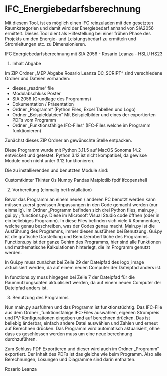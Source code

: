 # IFC_Energiebedarfsberechnung
Mit diesem Tool, ist es möglich einen IFC reinzuladen mit den gesetzten Raumkategorien und damit wird der Energiebedarf anhand von SIA2056 ermittelt. Dieses Tool dient als Hilfestellung bei einer frühen Phase des Projekts um den Energie- und Leistungsbedarf zu ermitteln und Stromleitungen etc. zu Dimensionieren.

IFC Energiebedarfsberechnung mit SIA 2056 - Rosario Leanza - HSLU HS23

1. Inhalt Abgabe 

Im ZIP Ordner „MEP Abgabe Rosario Leanza DC_SCRIPT“ sind verschiedene Ordner und Dateien vorhanden:
- dieses „readme“ file
- Modulabschluss Poster
- SIA 2056 (Grundlage des Programms)
- Dokumentation / Präsentation
- Ordner „Programm“ (Python Files, Excel Tabellen und Logo)
- Ordner „Beispieldateien“ Mit Beispielbilder und eines der exportierten PDFs vom Programm
- Ordner „Funktionsfähige IFC-Files“ (IFC-Files welche im Programm funktionieren)

Zunächst dieses ZIP Ordner an gewünschte Stelle entpacken.

Diese Programm wurde mit Python 3.11.5 auf MacOS Sonoma 14.2 entwickelt und getestet. Python 3.12 ist nicht kompatibel, da gewisse Module noch nicht unter 3.12 funktionieren.

Die zu installierenden und benutzten Module sind:

Customtkinter
Tkinter
Os
Numpy
Pandas
Matplotlib
fpdf
Ifcopenshell





2. Vorbereitung (einmalig bei Installation)

Bevor das Programm an einem neuen / anderen PC benutzt werden kann müssen zuerst gewissen Anpassungen in den Code gemacht werden (nur einmalig). Im Ordner „Programm befinden sich drei Python files,  main.py ; gui.py ; functions.py. Diese im Microsoft Visual Studio code öffnen (oder in ein beliebiges Programm). In diese Files befinden sich viele # Kommentare, welche genau beschreiben, was der Codes genau macht.
Main.py ist die Ausführung des Programms, immer diesen ausführen bei Benutzung.
Gui.py ist die grafische Darstellung und Benutzeroberfläche des Programms.
Functions.py ist der ganze Gehirn des Programms, hier sind alle Funktionen und mathematische Kalkulationen hinterlegt, die im Programm genutzt werden.

In Gui.py muss zunächst bei Zeile 29 der Dateipfad des logo_image aktualisiert werden, da auf einem neuen Computer der Dateipfad anders ist.

In functions.py muss hingegen bei Zeile 7 der Dateipfad für die Raumnutzungsdaten aktualisiert werden, da auf einem neuen Computer der Dateipfad anders ist.





3. Benutzung des Programms

Nun main.py ausführen und das Programm ist funktionstüchtig. Das IFC-File aus dem Ordner „funktionsfähige IFC-Files auswählen, eigenen Strompreis und PV-Konfigurationen eingeben und auf berechnen drücken. Das ist beliebig änderbar, einfach andere Datei auswählen und Zahlen und erneut auf Berechnen drücken. Das Programm wird automatisch aktualisiert, ohne dass es geschlossen werden muss um eine neue berechnung durchzuführen.

Zum Schluss PDF Exportieren und dieser wird auch im Ordner „Programm“ exportiert. Der Inhalt des PDFs ist das gleiche wie beim Programm. Also alle Berechnungen, Lösungen und Diagramme sind darin enthalten.


Rosario Leanza

